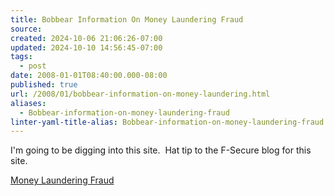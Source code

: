 ```yaml
---
title: Bobbear Information On Money Laundering Fraud
source: 
created: 2024-10-06 21:06:26-07:00
updated: 2024-10-10 14:56:45-07:00
tags:
  - post
date: 2008-01-01T08:40:00.000-08:00
published: true
url: /2008/01/bobbear-information-on-money-laundering.html
aliases:
  - Bobbear-information-on-money-laundering-fraud
linter-yaml-title-alias: Bobbear-information-on-money-laundering-fraud
---
```



I'm going to be digging into this site.  Hat tip to the F-Secure blog for this site.  
  
[Money Laundering Fraud](http://www.bobbear.co.uk/)